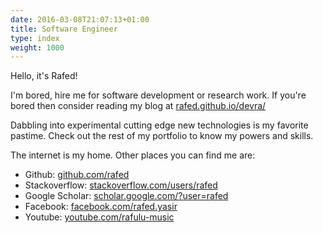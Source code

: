 ```yaml
---
date: 2016-03-08T21:07:13+01:00
title: Software Engineer
type: index
weight: 1000
---
```


Hello, it's Rafed!

I'm bored, hire me for software development or research work. If you're bored then consider reading my blog at [rafed.github.io/devra/](https://rafed.github.io/devra/)

Dabbling into experimental cutting edge new technologies is my favorite pastime. Check out the rest of my portfolio to know my powers and skills.

The internet is my home. Other places you can find me are:

- Github: [github.com/rafed](https://github.com/rafed)
- Stackoverflow: [stackoverflow.com/users/rafed](https://stackoverflow.com/users/5761286/rafed-muhammad-yasir)
- Google Scholar: [scholar.google.com/?user=rafed](https://scholar.google.com/citations?user=dX3t-oUAAAAJ&hl=en)
- Facebook: [facebook.com/rafed.yasir](https://www.facebook.com/rafed.yasir)
- Youtube: [youtube.com/rafulu-music](https://www.youtube.com/channel/UCm06Y0e-rYROhZ76-GLtYTQ)
